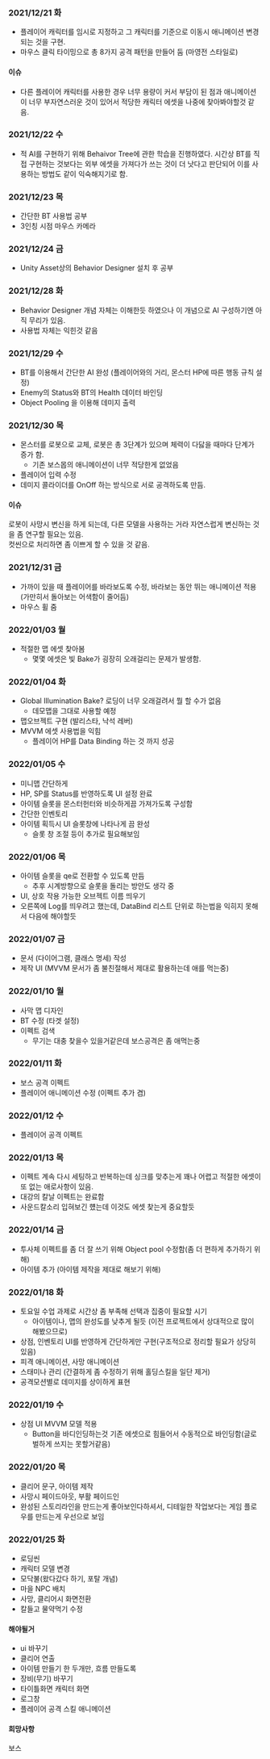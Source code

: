 ### 2021/12/21 화
- 플레이어 캐릭터를 임시로 지정하고 그 캐릭터를 기준으로 이동시 애니메이션 변경되는 것을 구현.
- 마우스 클릭 타이밍으로 총 8가지 공격 패턴을 만들어 둠 (마영전 스타일로)
#### 이슈
- 다른 플레이어 캐릭터를 사용한 경우 너무 용량이 커서 부담이 된 점과 애니메이션이 너무 부자연스러운 것이 있어서 적당한 캐릭터 에셋을 나중에 찾아봐야할것 같음.

### 2021/12/22 수
- 적 AI를 구현하기 위해 Behaivor Tree에 관한 학습을 진행하였다. 시간상 BT를 직접 구현하는 것보다는 외부 에셋을 가져다가 쓰는 것이 더 낫다고 판단되어 이를 사용하는 방법도 같이 익숙해지기로 함.

### 2021/12/23 목
- 간단한 BT 사용법 공부
- 3인칭 시점 마우스 카메라

### 2021/12/24 금
- Unity Asset상의 Behavior Designer 설치 후 공부

### 2021/12/28 화
- Behavior Designer 개념 자체는 이해한듯 하였으나 이 개념으로 AI 구성하기엔 아직 무리가 있음.
- 사용법 자체는 익힌것 같음

### 2021/12/29 수
- BT를 이용해서 간단한 AI 완성 (플레이어와의 거리, 몬스터 HP에 따른 행동 규칙 설정)
- Enemy의 Status와 BT의 Health 데이터 바인딩
- Object Pooling 을 이용해 데미지 출력

### 2021/12/30 목
- 몬스터를 로봇으로 교체, 로봇은 총 3단계가 있으며 체력이 다닳을 때마다 단계가 증가 함.
	+ 기존 보스몹의 애니메이션이 너무 적당한게 없었음
- 플레이어 입력 수정
- 데미지 콜라이더를 OnOff 하는 방식으로 서로 공격하도록 만듬.
#### 이슈
로봇이 사망시 변신을 하게 되는데, 다른 모델을 사용하는 거라 자연스럽게 변신하는 것을 좀 연구할 필요는 있음.  
컷씬으로 처리하면 좀 이쁘게 할 수 있을 것 같음.

### 2021/12/31 금
- 가까이 있을 때 플레이어를 바라보도록 수정, 바라보는 동안 뛰는 애니메이션 적용(가만히서 돌아보는 어색함이 줄어듬)
- 마우스 휠 줌

### 2022/01/03 월
- 적절한 맵 에셋 찾아봄
	+ 몇몇 에셋은 빛 Bake가 굉장히 오래걸리는 문제가 발생함.

### 2022/01/04 화
- Global Illumination Bake? 로딩이 너무 오래걸려서 뭘 할 수가 없음
	+ 데모맵을 그대로 사용할 예정
- 맵오브젝트 구현 (발리스타, 낙석 레버)
- MVVM 에셋 사용법을 익힘
	+ 플레이어 HP를 Data Binding 하는 것 까지 성공

### 2022/01/05 수
- 미니맵 간단하게
- HP, SP를 Status를 반영하도록 UI 설정 완료
- 아이템 슬롯을 몬스터헌터와 비슷하게끔 가져가도록 구성함
- 간단한 인벤토리
- 아이템 획득시 UI 슬롯창에 나타나게 끔 완성
	+ 슬롯 창 조절 등이 추가로 필요해보임

### 2022/01/06 목
- 아이템 슬롯을 qe로 전환할 수 있도록 만듬
	+ 추후 시계방향으로 슬롯을 돌리는 방안도 생각 중
- UI, 상호 작용 가능한 오브젝트 이름 띄우기
- 오른쪽에 Log를 띄우려고 했는데, DataBind 리스트 단위로 하는법을 익히지 못해서 다음에 해야할듯

### 2022/01/07 금
- 문서 (다이어그램, 클래스 명세) 작성
- 제작 UI (MVVM 문서가 좀 불친절해서 제대로 활용하는데 애를 먹는중)

### 2022/01/10 월
- 사막 맵 디자인
- BT 수정 (타겟 설정)
- 이펙트 검색
	+ 무기는 대충 찾을수 있을거같은데 보스공격은 좀 애먹는중
	

### 2022/01/11 화
- 보스 공격 이펙트
- 플레이어 애니메이션 수정 (이펙트 추가 겸)

### 2022/01/12 수
- 플레이어 공격 이펙트

### 2022/01/13 목
- 이펙트 계속 다시 세팅하고 반복하는데 싱크를 맞추는게 꽤나 어렵고 적절한 에셋이 또 없는 애로사항이 있음.
- 대강의 칼날 이펙트는 완료함
- 사운드칼소리 입혀보긴 헀는데 이것도 에셋 찾는게 중요할듯

### 2022/01/14 금
- 투사체 이펙트를 좀 더 잘 쓰기 위해 Object pool 수정함(좀 더 편하게 추가하기 위해)
- 아이템 추가 (아이템 제작을 제대로 해보기 위해)

### 2022/01/18 화
- 토요일 수업 과제로 시간상 좀 부족해 선택과 집중이 필요할 시기 
	+ 아이템이나, 맵의 완성도를 낮추게 될듯 (이전 프로젝트에서 상대적으로 많이 해봤으므로)
- 상점, 인벤토리 UI를 반영하게 간단하게만 구현(구조적으로 정리할 필요가 상당히 있음)
- 피격 애니메이션, 사망 애니메이션
- 스태미나 관리 (간결하게 좀 수정하기 위해 홀딩스킬을 일단 제거)
- 공격모션별로 데미지를 상이하게 표현

### 2022/01/19 수
- 상점 UI MVVM 모델 적용
	+ Button을 바디인딩하는것 기존 에셋으로 힘들어서 수동적으로 바인딩함(글로벌하게 쓰지는 못할거같음)

### 2022/01/20 목
- 클리어 문구, 아이템 제작 
- 사망시 페이드아웃, 부활 페이드인
- 완성된 스토리라인을 만드는게 좋아보인다하셔서, 디테일한 작업보다는 게임 플로우를 만드는게 우선으로 보임

### 2022/01/25 화
- 로딩씬
- 캐릭터 모델 변경
- 모닥불(왔다갔다 하기, 포탈 개념)
- 마을 NPC 배치
- 사망, 클리어시 화면전환
- 칼들고 물약먹기 수정

#### 해야될거
- ui 바꾸기
- 클리어 연출
- 아이템 만들기 한 두개만, 흐름 만들도록
- 장비(무기) 바꾸기
- 타이틀화면 캐릭터 화면
- 로그창
- 플레이어 공격 스킬 애니메이션

#### 희망사항
보스